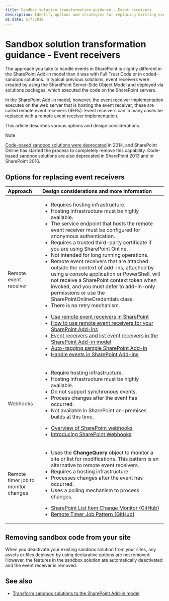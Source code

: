 ```yaml
---
title: Sandbox solution transformation guidance - Event receivers
description: Identify options and strategies for replacing existing event receivers from your sandbox solutions.
ms.date: 5/7/2018
---
```


# Sandbox solution transformation guidance - Event receivers 

The approach you take to handle events in SharePoint is slightly different in the SharePoint Add-in model than it was with Full Trust Code or in coded-sandbox solutions. In typical previous solutions, event receivers were created by using the SharePoint Server-Side Object Model and deployed via solutions packages, which executed the code on the SharePoint servers. 

In the SharePoint Add-in model, however, the event receiver implementation executes on the web server that is hosting the event receiver; these are called remote event receivers (RERs). Event receivers can in many cases be replaced with a remote event receiver implementation. 

This article describes various options and design considerations.

> [!NOTE] 
> [Code-based sandbox solutions were deprecated](https://blogs.msdn.microsoft.com/sharepointdev/2014/01/14/deprecation-of-custom-code-in-sandboxed-solutions/) in 2014, and SharePoint Online has started the process to completely remove this capability. Code-based sandbox solutions are also deprecated in SharePoint 2013 and in SharePoint 2016.

## Options for replacing event receivers

|Approach|Design considerations and more information|
|:-----|:-----|
|Remote event receiver|<ul><li>Requires hosting infrastructure.</li><li>Hosting infrastructure must be highly available.</li><li>The service endpoint that hosts the remote event receiver must be configured for anonymous authentication.</li><li>Requires a trusted third-party certificate if you are using SharePoint Online.</li><li>Not intended for long running operations.</li><li>Remote event receivers that are attached outside the context of add-ins, attached by using a console application or PowerShell, will not receive a SharePoint context token when invoked, and you must defer to add-in-only permissions or use the SharePointOnlineCredentials class.</li><li>There is no retry mechanism.</li></ul><ul><li>[Use remote event receivers in SharePoint](use-remote-event-receivers-in-sharepoint.md)</li><li>[How to use remote event receivers for your SharePoint Add-ins](https://channel9.msdn.com/blogs/OfficeDevPnP/How-to-use-remote-event-receivers-for-your-SharePoint-add-ins)</li><li>[Event receivers and list event receivers in the SharePoint Add-in model](event-receiver-and-list-event-receiver-sharepoint-add-in.md)</li><li>[Auto-tagging sample SharePoint Add-in](autotagging-sample-app-for-sharepoint.md)</li><li>[Handle events in SharePoint Add-ins](../sp-add-ins/handle-events-in-sharepoint-add-ins.md)</li></ul>|
|Webhooks|<ul><li>Require hosting infrastructure.</li><li>Hosting infrastructure must be highly available.</li><li>Do not support synchronous events.</li><li>Process changes after the event has occurred.</li><li>Not available in SharePoint on-premises builds at this time.</li></ul><ul><li>[Overview of SharePoint webhooks](../apis/webhooks/overview-sharepoint-webhooks.md)</li><li>[Introducing SharePoint Webhooks](https://dev.office.com/blogs/introducing-sharepoint-webhooks)</li></ul>
|Remote timer job to monitor changes|<ul><li>Uses the **ChangeQuery** object to monitor a site or list for modifications. This pattern is an alternative to remote event receivers.</li><li>Requires a hosting infrastructure.</li><li>Processes changes after the event has occurred.</li><li>Uses a polling mechanism to process changes.</li></ul><ul><li>[SharePoint List Item Change Monitor (GitHub)](https://github.com/SharePoint/PnP/tree/master/Samples/Core.ListItemChangeMonitor)</li><li>[Remote Timer Job Pattern (GitHub)](https://github.com/SharePoint/PnP/tree/master/Samples/Core.SimpleTimerJob)</ul></p>|


## Removing sandbox code from your site

When you deactivate your existing sandbox solution from your sites, any assets or files deployed by using declarative options are not removed. However, the features in the sandbox solution are automatically deactivated and the event receiver is removed.

## See also

- [Transform sandbox solutions to the SharePoint Add-in model](sandbox-solution-transformation-guidance.md)
